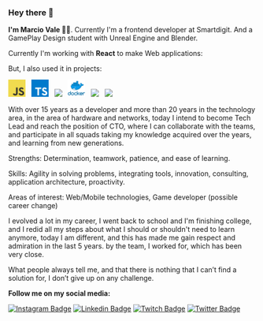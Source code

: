 ### Hey there 👋

**I'm Marcio Vale 👨‍🚀**. Currently I'm a frontend developer at Smartdigit.
And a GamePlay Design student with Unreal Engine and Blender.

Currently I'm working with **React** to make Web applications:

But, I also used it in projects: 

<p>
<img src="https://raw.githubusercontent.com/github/explore/80688e429a7d4ef2fca1e82350fe8e3517d3494d/topics/javascript/javascript.png" height="35px"/>
&nbsp;  
<img src="https://raw.githubusercontent.com/github/explore/80688e429a7d4ef2fca1e82350fe8e3517d3494d/topics/typescript/typescript.png" height="35px"/>
&nbsp;
<img src="https://appmasters.io/static/react-47ce6e77f039020ee2e76a10c1e988e9.png" height="35px"/> 
&nbsp;
<img src="https://raw.githubusercontent.com/github/explore/80688e429a7d4ef2fca1e82350fe8e3517d3494d/topics/docker/docker.png" height="35px"/>
&nbsp;
<img src="https://www.mysql.com/common/logos/logo-mysql-170x115.png" height="35px"/>
&nbsp;
<img src="https://img.icons8.com/color/452/mongodb.png" height="35px"/>
</p>

With over 15 years as a developer and more than 20 years in the technology area, in the area of ​​hardware and networks, today I intend to become Tech Lead and reach the position of CTO, where I can collaborate with the teams, and participate in all squads taking my knowledge acquired over the years, and learning from new generations.

Strengths: Determination, teamwork, patience, and ease of learning.

Skills: Agility in solving problems, integrating tools, innovation, consulting, application architecture, proactivity.

Areas of interest: Web/Mobile technologies, Game developer (possible career change)

I evolved a lot in my career, I went back to school and I'm finishing college, and I redid all my steps about what I should or shouldn't need to learn anymore, today I am different, and this has made me gain respect and admiration in the last 5 years. by the team, I worked for, which has been very close.

What people always tell me, and that there is nothing that I can’t find a solution for, I don’t give up on any challenge.


**Follow me on my social media:**

[![Instagram Badge](https://img.shields.io/badge/-Instagram-6633cc?style=flat-square&labelColor=6633cc&logo=instagram&logoColor=white&link=https://www.instagram.com/mac3designer/)](https://www.instagram.com/mac3designer/) 
[![Linkedin Badge](https://img.shields.io/badge/-Linkedin-6633cc?style=flat-square&logo=Linkedin&logoColor=white&link=https://www.linkedin.com/in/marciocamello/)](https://www.linkedin.com/in/marciocamello/) 
[![Twitch Badge](https://img.shields.io/badge/-Twitch-6633cc?style=flat-square&logo=Twitch&logoColor=white&link=https://www.twitch.tv/vovozeraa)](https://www.twitch.tv/vovozeraa) 
[![Twitter Badge](https://img.shields.io/badge/-Twitter-6633cc?style=flat-square&logo=Twitter&logoColor=white&link=https://twitter.com/marciocamello)](https://twitter.com/marciocamello) 
